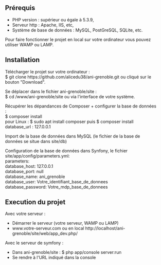 <h2>Prérequis</h2>
<ul>
<li>PHP version : supérieur ou égale à 5.3.9,</li>
<li>Serveur http : Apache, IIS, etc,</li>
<li>Système de base de données : MySQL, PostGreSQL, SQLite, etc.</li>
</ul>

Pour faire fonctionner le projet en local sur votre ordinateur vous pouvez utiliser WAMP ou LAMP.

<h2>Installation</h2>
Télécharger le projet sur votre ordinateur :</br>
$ git clone https://github.com/alicedu38/ani-grenoble.git ou cliqué sur le bouton "Download".

Se déplacer dans le fichier ani-grenoble/site :</br>
$ cd /www/ani-grenoble/site ou via l'interface de votre système.

Récupérer les dépandances de Composer + configurer la base de données :</br>
$ composer install</br>
pour Linux : $ sudo apt install composer puis $ composer install</br>
database_url : 127.0.0.1</br>

Import de la base de données dans MySQL (le fichier de la base de données se situe dans site/db)

Configuration de la base de données dans Synfony, le fichier site/app/config/parameters.yml:</br>
parameters:</br>
    database_host: 127.0.0.1</br>
    database_port: null</br>
    database_name: ani_grenoble</br>
    database_user: Votre_identifiant_base_de_donnees</br>
    database_password: Votre_mdp_base_de_donnees</br>
    
<h2>Execution du projet</h2>
Avec votre serveur : </br>
<ul>
<li>Démarrer le serveur (votre serveur, WAMP ou LAMP)</li>
<li>www.votre-serveur.com ou en local http://localhost/ani-grenoble/site/web/app_dev.php/ </li>
</ul>

Avec le serveur de symfony : </br>
<ul>
<li>Dans ani-grenoble/site : $ php app/console server:run</li>
<li>Se rendre à l'URL indiqué dans la console</li>
</ul>


